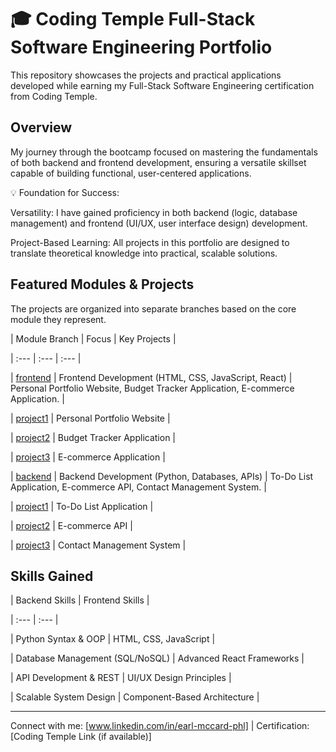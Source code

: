 # 🎓 Coding Temple Full-Stack Software Engineering Portfolio



This repository showcases the projects and practical applications developed while earning my Full-Stack Software Engineering certification from Coding Temple.



## Overview



My journey through the bootcamp focused on mastering the fundamentals of both backend and frontend development, ensuring a versatile skillset capable of building functional, user-centered applications.



💡 Foundation for Success:



Versatility: I have gained proficiency in both backend (logic, database management) and frontend (UI/UX, user interface design) development.

Project-Based Learning: All projects in this portfolio are designed to translate theoretical knowledge into practical, scalable solutions.



## Featured Modules \& Projects



The projects are organized into separate branches based on the core module they represent.



| Module Branch | Focus | Key Projects |

| :--- | :--- | :--- |

| [frontend](https://github.com/EarlMcCard/ctse-projects/tree/frontend-devel) | Frontend Development (HTML, CSS, JavaScript, React) | Personal Portfolio Website, Budget Tracker Application, E-commerce Application. |

| [project1](https://github.com/EarlMcCard/ctse-projects/tree/frontend-project1) | Personal Portfolio Website |

| [project2](https://github.com/EarlMcCard/ctse-projects/tree/frontend-project2) | Budget Tracker Application |

| [project3](https://github.com/EarlMcCard/ctse-projects/tree/frontend-project3) | E-commerce Application |

| [backend](https://github.com/EarlMcCard/ctse-projects/tree/backend-devel) | Backend Development (Python, Databases, APIs) | To-Do List Application, E-commerce API, Contact Management System. |

| [project1](https://github.com/EarlMcCard/ctse-projects/tree/backend-project1) | To-Do List Application |

| [project2](https://github.com/EarlMcCard/ctse-projects/tree/backend-project2) | E-commerce API |

| [project3](https://github.com/EarlMcCard/ctse-projects/tree/backend-project3) | Contact Management System |



## Skills Gained



| Backend Skills | Frontend Skills |

| :--- | :--- |

| Python Syntax \& OOP | HTML, CSS, JavaScript |

| Database Management (SQL/NoSQL) | Advanced React Frameworks |

| API Development \& REST | UI/UX Design Principles |

| Scalable System Design | Component-Based Architecture |



---

Connect with me: [www.linkedin.com/in/earl-mccard-phl] | Certification: [Coding Temple Link (if available)]

